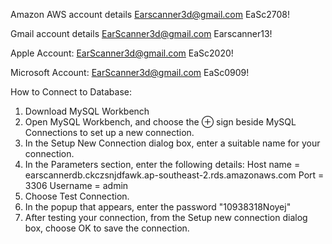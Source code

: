 

Amazon AWS account details
Earscanner3d@gmail.com
EaSc2708!

Gmail account details
EarScanner3d@gmail.com
Earscanner13!

Apple Account:
EarScanner3d@gmail.com
EaSc2020!

Microsoft Account:
EarScanner3d@gmail.com
EaSc0909!

How to Connect to Database:
1. Download MySQL Workbench
2. Open MySQL Workbench, and choose the ⊕ sign beside MySQL Connections to set up a new connection.
3. In the Setup New Connection dialog box, enter a suitable name for your connection.
4. In the Parameters section, enter the following details:
    Host name = earscannerdb.ckczsnjdfawk.ap-southeast-2.rds.amazonaws.com
    Port = 3306
    Username = admin
5. Choose Test Connection.
6. In the popup that appears, enter the password "10938318Noyej"
7. After testing your connection, from the Setup new connection dialog box, choose OK to save the connection.
